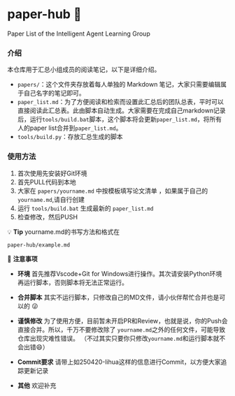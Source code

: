 # paper-hub :rocket:
                                       
Paper List of the Intelligent Agent Learning Group

### 介绍
本仓库用于汇总小组成员的阅读笔记，以下是详细介绍。
- `papers/`：这个文件夹存放着每人单独的 Markdown 笔记，大家只需要编辑属于自己名字的笔记即可。
- `paper_list.md`：为了方便阅读和检索而设置此汇总后的团队总表，平时可以直接阅读此汇总表。此由脚本自动生成。大家需要在完成自己markdown记录后，运行`tools/build.bat`脚本，这个脚本将会更新`paper_list.md`，将所有人的paper list合并到`paper_list.md`。
- `tools/build.py`：存放汇总生成的脚本
### 使用方法
1. 首次使用先安装好Git环境
2. 首先PULL代码到本地
3. 大家在 `papers/yourname.md` 中按模板填写论文清单 ，如果属于自己的`yourname.md`,请自行创建
4. 运行 `tools/build.bat` 生成最新的 `paper_list.md`
5. 检查修改，然后PUSH

:bulb: **Tip**  yourname.md的书写方法和格式在 
``` 
paper-hub/example.md        
```
:star2: **注意事项**
- **环境**
首先推荐Vscode+Git for Windows进行操作。其次请安装Python环境再运行脚本，否则脚本将无法正常运行。

- **合并脚本**
其实不运行脚本，只修改自己的MD文件，请小伙伴帮忙合并也是可以的 :stuck_out_tongue_winking_eye:
- **谨慎修改**
为了使用方便，目前暂未开启PR和Review，也就是说，你的Push会直接合并。所以，千万不要修改除了 `yourname.md`之外的任何文件，可能导致仓库出现灾难性错误。
（不过其实只要你只修改`yourname.md`和运行脚本就不会出错:smile:）
- **Commit要求**
请带上如250420-lihua这样的信息进行Commit，以方便大家追踪更新记录
- **其他**
欢迎补充



